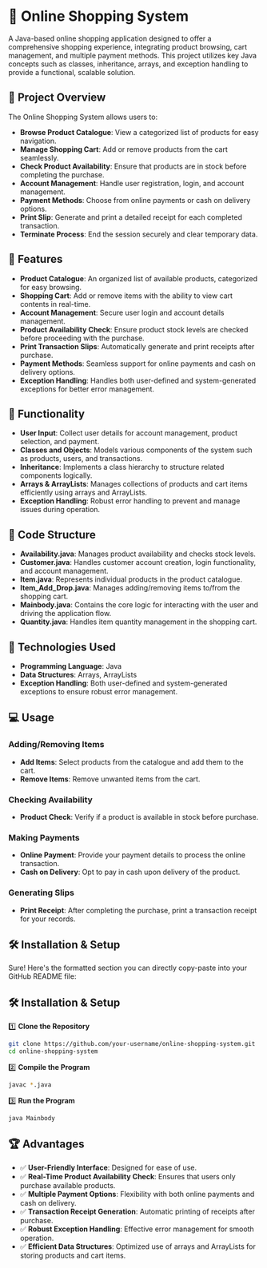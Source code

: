 # 🛒 **Online Shopping System**

A Java-based online shopping application designed to offer a comprehensive shopping experience, integrating product browsing, cart management, and multiple payment methods. This project utilizes key Java concepts such as classes, inheritance, arrays, and exception handling to provide a functional, scalable solution.



## 🚀 **Project Overview**

The Online Shopping System allows users to:

- **Browse Product Catalogue**: View a categorized list of products for easy navigation.
- **Manage Shopping Cart**: Add or remove products from the cart seamlessly.
- **Check Product Availability**: Ensure that products are in stock before completing the purchase.
- **Account Management**: Handle user registration, login, and account management.
- **Payment Methods**: Choose from online payments or cash on delivery options.
- **Print Slip**: Generate and print a detailed receipt for each completed transaction.
- **Terminate Process**: End the session securely and clear temporary data.



## 🔹 **Features**

- **Product Catalogue**: An organized list of available products, categorized for easy browsing.
- **Shopping Cart**: Add or remove items with the ability to view cart contents in real-time.
- **Account Management**: Secure user login and account details management.
- **Product Availability Check**: Ensure product stock levels are checked before proceeding with the purchase.
- **Print Transaction Slips**: Automatically generate and print receipts after purchase.
- **Payment Methods**: Seamless support for online payments and cash on delivery options.
- **Exception Handling**: Handles both user-defined and system-generated exceptions for better error management.



## 📜 **Functionality**

- **User Input**: Collect user details for account management, product selection, and payment.
- **Classes and Objects**: Models various components of the system such as products, users, and transactions.
- **Inheritance**: Implements a class hierarchy to structure related components logically.
- **Arrays & ArrayLists**: Manages collections of products and cart items efficiently using arrays and ArrayLists.
- **Exception Handling**: Robust error handling to prevent and manage issues during operation.



## 🧩 **Code Structure**

- **Availability.java**: Manages product availability and checks stock levels.
- **Customer.java**: Handles customer account creation, login functionality, and account management.
- **Item.java**: Represents individual products in the product catalogue.
- **Item_Add_Drop.java**: Manages adding/removing items to/from the shopping cart.
- **Mainbody.java**: Contains the core logic for interacting with the user and driving the application flow.
- **Quantity.java**: Handles item quantity management in the shopping cart.



## 🔧 **Technologies Used**

- **Programming Language**: Java
- **Data Structures**: Arrays, ArrayLists
- **Exception Handling**: Both user-defined and system-generated exceptions to ensure robust error management.



## 💻 **Usage**

### **Adding/Removing Items**
- **Add Items**: Select products from the catalogue and add them to the cart.
- **Remove Items**: Remove unwanted items from the cart.

### **Checking Availability**
- **Product Check**: Verify if a product is available in stock before purchase.

### **Making Payments**
- **Online Payment**: Provide your payment details to process the online transaction.
- **Cash on Delivery**: Opt to pay in cash upon delivery of the product.

### **Generating Slips**
- **Print Receipt**: After completing the purchase, print a transaction receipt for your records.



## 🛠 **Installation & Setup**

Sure! Here's the formatted section you can directly copy-paste into your GitHub README file:


## 🛠 **Installation & Setup**

1️⃣ **Clone the Repository**

```bash
git clone https://github.com/your-username/online-shopping-system.git
cd online-shopping-system
```

2️⃣ **Compile the Program**

```bash
javac *.java
```

3️⃣ **Run the Program**

```bash
java Mainbody
```


## 🏆 **Advantages**

- ✅ **User-Friendly Interface**: Designed for ease of use.
- ✅ **Real-Time Product Availability Check**: Ensures that users only purchase available products.
- ✅ **Multiple Payment Options**: Flexibility with both online payments and cash on delivery.
- ✅ **Transaction Receipt Generation**: Automatic printing of receipts after purchase.
- ✅ **Robust Exception Handling**: Effective error management for smooth operation.
- ✅ **Efficient Data Structures**: Optimized use of arrays and ArrayLists for storing products and cart items.
```
